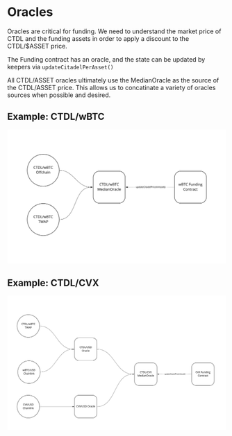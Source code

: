# Oracles

Oracles are critical for funding. We need to understand the market price of CTDL and the funding assets in order to apply a discount to the CTDL/$ASSET price.

The Funding contract has an oracle, and the state can be updated by keepers via `updateCitadelPerAsset()`

All CTDL/ASSET oracles ultimately use the MedianOracle as the source of the CTDL/ASSET price. This allows us to concatinate a variety of oracles sources when possible and desired.

## Example: CTDL/wBTC
![](./images/btc-oracles.jpeg)

## Example: CTDL/CVX
![](./images/cvx-oracles.jpeg)

